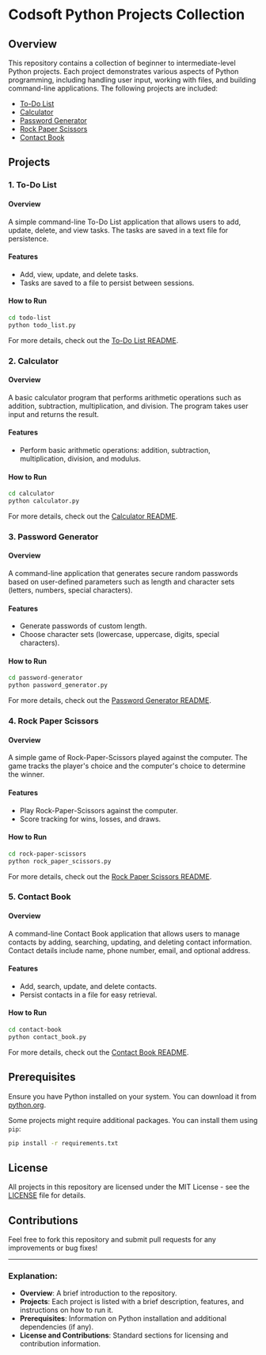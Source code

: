 # Codsoft Python Projects Collection

## Overview

This repository contains a collection of beginner to intermediate-level Python projects. Each project demonstrates various aspects of Python programming, including handling user input, working with files, and building command-line applications. The following projects are included:

- [To-Do List](#to-do-list)
- [Calculator](#calculator)
- [Password Generator](#password-generator)
- [Rock Paper Scissors](#rock-paper-scissors)
- [Contact Book](#contact-book)

## Projects

### 1. To-Do List

#### Overview
A simple command-line To-Do List application that allows users to add, update, delete, and view tasks. The tasks are saved in a text file for persistence.

#### Features
- Add, view, update, and delete tasks.
- Tasks are saved to a file to persist between sessions.

#### How to Run
```bash
cd todo-list
python todo_list.py
```

For more details, check out the [To-Do List README](./todo-list/README.md).

### 2. Calculator

#### Overview
A basic calculator program that performs arithmetic operations such as addition, subtraction, multiplication, and division. The program takes user input and returns the result.

#### Features
- Perform basic arithmetic operations: addition, subtraction, multiplication, division, and modulus.

#### How to Run
```bash
cd calculator
python calculator.py
```

For more details, check out the [Calculator README](./calculator/README.md).

### 3. Password Generator

#### Overview
A command-line application that generates secure random passwords based on user-defined parameters such as length and character sets (letters, numbers, special characters).

#### Features
- Generate passwords of custom length.
- Choose character sets (lowercase, uppercase, digits, special characters).

#### How to Run
```bash
cd password-generator
python password_generator.py
```

For more details, check out the [Password Generator README](./password-generator/README.md).

### 4. Rock Paper Scissors

#### Overview
A simple game of Rock-Paper-Scissors played against the computer. The game tracks the player's choice and the computer's choice to determine the winner.

#### Features
- Play Rock-Paper-Scissors against the computer.
- Score tracking for wins, losses, and draws.

#### How to Run
```bash
cd rock-paper-scissors
python rock_paper_scissors.py
```

For more details, check out the [Rock Paper Scissors README](./rock-paper-scissors/README.md).

### 5. Contact Book

#### Overview
A command-line Contact Book application that allows users to manage contacts by adding, searching, updating, and deleting contact information. Contact details include name, phone number, email, and optional address.

#### Features
- Add, search, update, and delete contacts.
- Persist contacts in a file for easy retrieval.

#### How to Run
```bash
cd contact-book
python contact_book.py
```

For more details, check out the [Contact Book README](./contact-book/README.md).

## Prerequisites

Ensure you have Python installed on your system. You can download it from [python.org](https://www.python.org/).

Some projects might require additional packages. You can install them using `pip`:

```bash
pip install -r requirements.txt
```

## License

All projects in this repository are licensed under the MIT License - see the [LICENSE](./LICENSE) file for details.

## Contributions

Feel free to fork this repository and submit pull requests for any improvements or bug fixes!

---

### Explanation:
- **Overview**: A brief introduction to the repository.
- **Projects**: Each project is listed with a brief description, features, and instructions on how to run it.
- **Prerequisites**: Information on Python installation and additional dependencies (if any).
- **License and Contributions**: Standard sections for licensing and contribution information.

